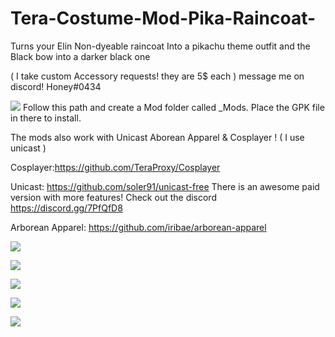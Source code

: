 # Tera-Costume-Mod-Pika-Raincoat-
Turns your Elin Non-dyeable raincoat Into a pikachu theme outfit and the Black bow into a darker black one

 
 ( I take custom Accessory requests! they are 5$ each ) message me on discord! Honey#0434
 
 ![](https://i.gyazo.com/b86bd2b6ce0d73565fe005fbf3e84773.png) Follow this path and create a Mod folder called _Mods. Place the GPK file in there to install.
 
 The mods also work with Unicast Aborean Apparel & Cosplayer ! ( I use unicast ) 

Cosplayer:https://github.com/TeraProxy/Cosplayer 

Unicast: https://github.com/soler91/unicast-free There is an awesome paid version with more features! Check out the discord https://discord.gg/7PfQfD8

Arborean Apparel: https://github.com/iribae/arborean-apparel

![](https://i.gyazo.com/de4985524a07e59ad02368dddfab6c3b.png)

![](https://i.gyazo.com/dd2a8040d6b9ddf0549d8d793a9794e5.jpg)

![](https://i.gyazo.com/79ad8f6c30442be3d4a1504d741be871.jpg)

![](https://i.gyazo.com/59b9fe6846bea34638bd2020deafab31.jpg)

![](https://i.gyazo.com/5458ad18cf9cc31b373c820c99380e1e.jpg)

